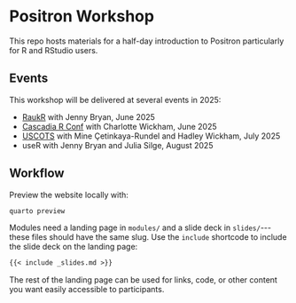 # Positron Workshop

This repo hosts materials for a half-day introduction to Positron particularly for R and RStudio users. 

## Events

This workshop will be delivered at several events in 2025:

* [RaukR](raukr.qmd) with Jenny Bryan, June 2025
* [Cascadia R Conf](caskdr.qmd) with Charlotte Wickham, June 2025
* [USCOTS](uscots.qmd) with Mine Çetinkaya-Rundel and Hadley Wickham, July 2025
* useR with Jenny Bryan and Julia Silge, August 2025

## Workflow

Preview the website locally with:

```bash
quarto preview
```

Modules need a landing page in `modules/` and a slide deck in `slides/`---these files should have the same slug. 
Use the `include` shortcode to include the slide deck on the landing page:

```markdown
{{< include _slides.md >}}
```

The rest of the landing page can be used for links, code, or other content you want easily accessible to participants.
